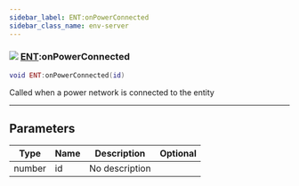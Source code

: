 ```yaml
---
sidebar_label: ENT:onPowerConnected
sidebar_class_name: env-server
---
```


### ![](/img/wiki/server.png) [ENT](../ent/README.md):onPowerConnected

```lua
void ENT:onPowerConnected(id)
```

Called when a power network is connected to the entity<br/>

-----------------
## Parameters

| Type   | Name | Description | Optional |
| ------ | ---- | ----------- | -------: |
| number | id | No description |   |
